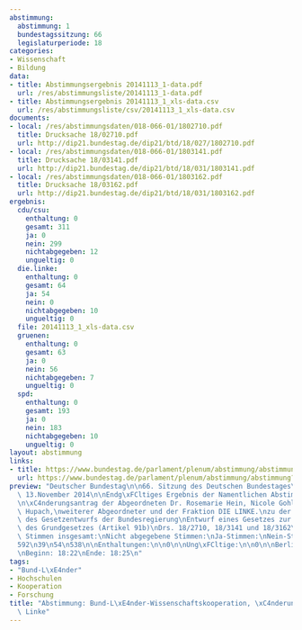 ```yaml
---
abstimmung:
  abstimmung: 1
  bundestagssitzung: 66
  legislaturperiode: 18
categories:
- Wissenschaft
- Bildung
data:
- title: Abstimmungsergebnis 20141113_1-data.pdf
  url: /res/abstimmungsliste/20141113_1-data.pdf
- title: Abstimmungsergebnis 20141113_1_xls-data.csv
  url: /res/abstimmungsliste/csv/20141113_1_xls-data.csv
documents:
- local: /res/abstimmungsdaten/018-066-01/1802710.pdf
  title: Drucksache 18/02710.pdf
  url: http://dip21.bundestag.de/dip21/btd/18/027/1802710.pdf
- local: /res/abstimmungsdaten/018-066-01/1803141.pdf
  title: Drucksache 18/03141.pdf
  url: http://dip21.bundestag.de/dip21/btd/18/031/1803141.pdf
- local: /res/abstimmungsdaten/018-066-01/1803162.pdf
  title: Drucksache 18/03162.pdf
  url: http://dip21.bundestag.de/dip21/btd/18/031/1803162.pdf
ergebnis:
  cdu/csu:
    enthaltung: 0
    gesamt: 311
    ja: 0
    nein: 299
    nichtabgegeben: 12
    ungueltig: 0
  die.linke:
    enthaltung: 0
    gesamt: 64
    ja: 54
    nein: 0
    nichtabgegeben: 10
    ungueltig: 0
  file: 20141113_1_xls-data.csv
  gruenen:
    enthaltung: 0
    gesamt: 63
    ja: 0
    nein: 56
    nichtabgegeben: 7
    ungueltig: 0
  spd:
    enthaltung: 0
    gesamt: 193
    ja: 0
    nein: 183
    nichtabgegeben: 10
    ungueltig: 0
layout: abstimmung
links:
- title: https://www.bundestag.de/parlament/plenum/abstimmung/abstimmung?id=307
  url: https://www.bundestag.de/parlament/plenum/abstimmung/abstimmung?id=307
preview: "Deutscher Bundestag\n\n66. Sitzung des Deutschen Bundestages\nam Donnerstag,\
  \ 13.November 2014\n\nEndg\xFCltiges Ergebnis der Namentlichen Abstimmung Nr. 1\n\
  \n\xC4nderungsantrag der Abgeordneten Dr. Rosemarie Hein, Nicole Gohlke, Sigrid\
  \ Hupach,\nweiterer Abgeordneter und der Fraktion DIE LINKE.\nzu der zweiten Beratung\
  \ des Gesetzentwurfs der Bundesregierung\nEntwurf eines Gesetzes zur \xC4nderung\
  \ des Grundgesetzes (Artikel 91b)\nDrs. 18/2710, 18/3141 und 18/3162\n\nAbgegebene\
  \ Stimmen insgesamt:\nNicht abgegebene Stimmen:\nJa-Stimmen:\nNein-Stimmen:\n\n\
  592\n39\n54\n538\n\nEnthaltungen:\n\n0\n\nUng\xFCltige:\n\n0\n\nBerlin, den 13.11.2014\n\
  \nBeginn: 18:22\nEnde: 18:25\n"
tags:
- "Bund-L\xE4nder"
- Hochschulen
- Kooperation
- Forschung
title: "Abstimmung: Bund-L\xE4nder-Wissenschaftskooperation, \xC4nderungsantrag Die\
  \ Linke"
---
```

